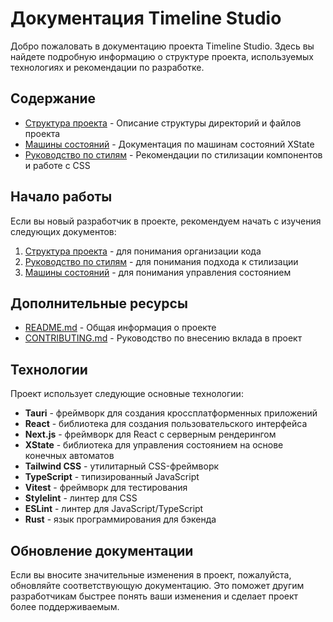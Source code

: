 # Документация Timeline Studio

Добро пожаловать в документацию проекта Timeline Studio. Здесь вы найдете подробную информацию о структуре проекта, используемых технологиях и рекомендации по разработке.

## Содержание

- [Структура проекта](./project-structure.md) - Описание структуры директорий и файлов проекта
- [Машины состояний](./state-machines.md) - Документация по машинам состояний XState
- [Руководство по стилям](./styling-guide.md) - Рекомендации по стилизации компонентов и работе с CSS

## Начало работы

Если вы новый разработчик в проекте, рекомендуем начать с изучения следующих документов:

1. [Структура проекта](./project-structure.md) - для понимания организации кода
2. [Руководство по стилям](./styling-guide.md) - для понимания подхода к стилизации
3. [Машины состояний](./state-machines.md) - для понимания управления состоянием

## Дополнительные ресурсы

- [README.md](../README.md) - Общая информация о проекте
- [CONTRIBUTING.md](../CONTRIBUTING.md) - Руководство по внесению вклада в проект

## Технологии

Проект использует следующие основные технологии:

- **Tauri** - фреймворк для создания кроссплатформенных приложений
- **React** - библиотека для создания пользовательского интерфейса
- **Next.js** - фреймворк для React с серверным рендерингом
- **XState** - библиотека для управления состоянием на основе конечных автоматов
- **Tailwind CSS** - утилитарный CSS-фреймворк
- **TypeScript** - типизированный JavaScript
- **Vitest** - фреймворк для тестирования
- **Stylelint** - линтер для CSS
- **ESLint** - линтер для JavaScript/TypeScript
- **Rust** - язык программирования для бэкенда

## Обновление документации

Если вы вносите значительные изменения в проект, пожалуйста, обновляйте соответствующую документацию. Это поможет другим разработчикам быстрее понять ваши изменения и сделает проект более поддерживаемым.
